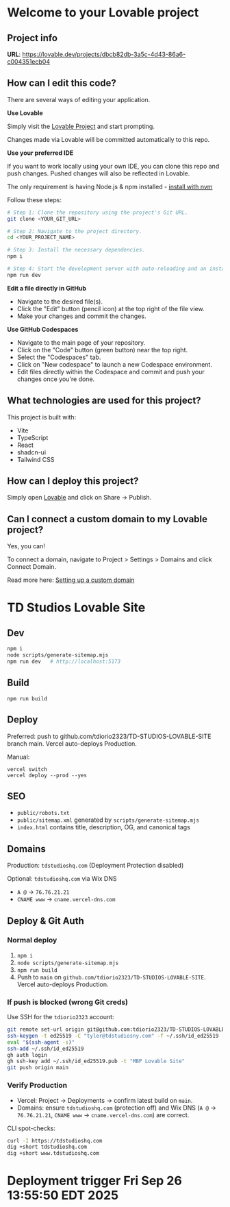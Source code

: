 # Welcome to your Lovable project

## Project info

**URL**: https://lovable.dev/projects/dbcb82db-3a5c-4d43-86a6-c004351ecb04

## How can I edit this code?

There are several ways of editing your application.

**Use Lovable**

Simply visit the [Lovable Project](https://lovable.dev/projects/dbcb82db-3a5c-4d43-86a6-c004351ecb04) and start prompting.

Changes made via Lovable will be committed automatically to this repo.

**Use your preferred IDE**

If you want to work locally using your own IDE, you can clone this repo and push changes. Pushed changes will also be reflected in Lovable.

The only requirement is having Node.js & npm installed - [install with nvm](https://github.com/nvm-sh/nvm#installing-and-updating)

Follow these steps:

```sh
# Step 1: Clone the repository using the project's Git URL.
git clone <YOUR_GIT_URL>

# Step 2: Navigate to the project directory.
cd <YOUR_PROJECT_NAME>

# Step 3: Install the necessary dependencies.
npm i

# Step 4: Start the development server with auto-reloading and an instant preview.
npm run dev
```

**Edit a file directly in GitHub**

- Navigate to the desired file(s).
- Click the "Edit" button (pencil icon) at the top right of the file view.
- Make your changes and commit the changes.

**Use GitHub Codespaces**

- Navigate to the main page of your repository.
- Click on the "Code" button (green button) near the top right.
- Select the "Codespaces" tab.
- Click on "New codespace" to launch a new Codespace environment.
- Edit files directly within the Codespace and commit and push your changes once you're done.

## What technologies are used for this project?

This project is built with:

- Vite
- TypeScript
- React
- shadcn-ui
- Tailwind CSS

## How can I deploy this project?

Simply open [Lovable](https://lovable.dev/projects/dbcb82db-3a5c-4d43-86a6-c004351ecb04) and click on Share -> Publish.

## Can I connect a custom domain to my Lovable project?

Yes, you can!

To connect a domain, navigate to Project > Settings > Domains and click Connect Domain.

Read more here: [Setting up a custom domain](https://docs.lovable.dev/tips-tricks/custom-domain#step-by-step-guide)

# TD Studios Lovable Site

## Dev
```bash
npm i
node scripts/generate-sitemap.mjs
npm run dev   # http://localhost:5173
```

## Build
```
npm run build
```

## Deploy
Preferred: push to github.com/tdiorio2323/TD-STUDIOS-LOVABLE-SITE branch main. Vercel auto-deploys Production.

Manual:
```
vercel switch
vercel deploy --prod --yes
```

## SEO
- `public/robots.txt`
- `public/sitemap.xml` generated by `scripts/generate-sitemap.mjs`
- `index.html` contains title, description, OG, and canonical tags

## Domains
Production: `tdstudioshq.com` (Deployment Protection disabled)

Optional: `tdstudioshq.com` via Wix DNS
- `A @` → `76.76.21.21`
- `CNAME www` → `cname.vercel-dns.com`

## Deploy & Git Auth

### Normal deploy
1. `npm i`
2. `node scripts/generate-sitemap.mjs`
3. `npm run build`
4. Push to `main` on `github.com/tdiorio2323/TD-STUDIOS-LOVABLE-SITE`. Vercel auto-deploys Production.

### If push is blocked (wrong Git creds)
Use SSH for the `tdiorio2323` account:
```bash
git remote set-url origin git@github.com:tdiorio2323/TD-STUDIOS-LOVABLE-SITE.git
ssh-keygen -t ed25519 -C "tyler@tdstudiosny.com" -f ~/.ssh/id_ed25519 -N ""
eval "$(ssh-agent -s)"
ssh-add ~/.ssh/id_ed25519
gh auth login
gh ssh-key add ~/.ssh/id_ed25519.pub -t "MBP Lovable Site"
git push origin main
```

### Verify Production
- Vercel: Project → Deployments → confirm latest build on `main`.
- Domains: ensure `tdstudioshq.com` (protection off) and Wix DNS (`A @` → `76.76.21.21`, `CNAME www` → `cname.vercel-dns.com`) are correct.

CLI spot-checks:
```bash
curl -I https://tdstudioshq.com
dig +short tdstudioshq.com
dig +short www.tdstudioshq.com
```
# Deployment trigger Fri Sep 26 13:55:50 EDT 2025
